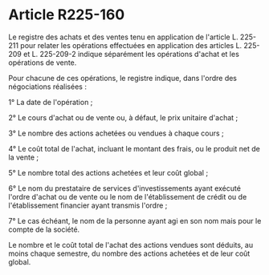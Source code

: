 # Article R225-160

Le registre des achats et des ventes tenu en application de l'article L. 225-211 pour relater les opérations effectuées en application des articles L. 225-209 et L. 225-209-2 indique séparément les opérations d'achat et les opérations de vente.

Pour chacune de ces opérations, le registre indique, dans l'ordre des négociations réalisées :

1° La date de l'opération ;

2° Le cours d'achat ou de vente ou, à défaut, le prix unitaire d'achat ;

3° Le nombre des actions achetées ou vendues à chaque cours ;

4° Le coût total de l'achat, incluant le montant des frais, ou le produit net de la vente ;

5° Le nombre total des actions achetées et leur coût global ;

6° Le nom du prestataire de services d'investissements ayant exécuté l'ordre d'achat ou de vente ou le nom de l'établissement de crédit ou de l'établissement financier ayant transmis l'ordre ;

7° Le cas échéant, le nom de la personne ayant agi en son nom mais pour le compte de la société.

Le nombre et le coût total de l'achat des actions vendues sont déduits, au moins chaque semestre, du nombre des actions achetées et de leur coût global.
